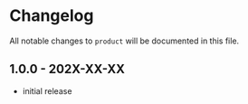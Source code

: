 # Changelog

All notable changes to `product` will be documented in this file.

## 1.0.0 - 202X-XX-XX

- initial release
